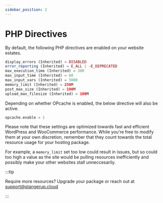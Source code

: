 ```yaml
---
sidebar_position: 2
---
```


# PHP Directives

By default, the following PHP directives are enabled on your website estates.

```php
display_errors (Inherited) = DISABLED
error_reporting (Inherited) = E_ALL | ~E_DEPRECATED
max_execution_time (Inherited) = 300
max_input_time (Inherited) = 60
max_input_vars (Inherited) = 5000
memory_limit (Inherited) = 256M
post_max_size (Inherited) = 100M
upload_max_filesize (Inherited) = 100M
```

Depending on whether OPcache is enabled, the below directive will also be active.

```php
opcache.enable = 1
```

Please note that these settings are optimized towards fast and efficient WordPress and WooCommerce performance. While you're free to modify them at your own discretion, remember that they count towards the total resource usage for your hosting package.

For example, a `memory_limit` set too low could result in issues, but so could too high a value as the site would be pulling resources inefficiently and possibly make your other websites stall unneccesarily.

:::tip

Require more resources? Upgrade your package or reach out at [support@stangerup.cloud](mailto:support@stangerup.cloud)

:::
